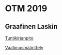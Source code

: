 # OTM 2019

## Graafinen Laskin

[Tuntikirjanpito](/Graafinen%20laskin/dokumentaatio/tuntikirjanpito.md)

[Vaatimusmäärittely](/Graafinen%20laskin/dokumentaatio/vaatimusmaarittely.md)



